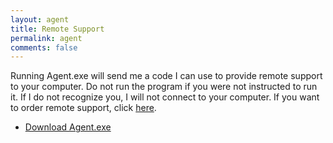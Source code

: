 ```yaml
---
layout: agent
title: Remote Support
permalink: agent
comments: false
---
```

Running Agent.exe will send me a code I can use to provide remote support to your computer. Do not run the program if you were not instructed to run it. If I do not recognize you, I will not connect to your computer. If you want to order remote support, click [here](https://shop.betaleaf.net/item/remote-service).

- [<i class="fa fa-download"></i> Download Agent.exe](http://s.betaleaf.net/2dsmyHp)  
